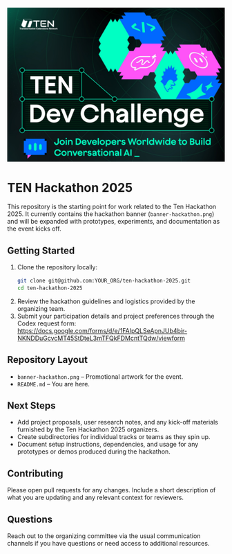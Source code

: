 ![Ten Hackathon 2025 banner](banner-hackathon.png)

# TEN Hackathon 2025

This repository is the starting point for work related to the Ten Hackathon 2025. It currently contains the hackathon banner (`banner-hackathon.png`) and will be expanded with prototypes, experiments, and documentation as the event kicks off.

## Getting Started

1. Clone the repository locally:
   ```bash
   git clone git@github.com:YOUR_ORG/ten-hackathon-2025.git
   cd ten-hackathon-2025
   ```
2. Review the hackathon guidelines and logistics provided by the organizing team.
3. Submit your participation details and project preferences through the Codex request form: https://docs.google.com/forms/d/e/1FAIpQLSeApnJUb4bir-NKNDDuGcvcMT45StDteL3mTFQkFDMcntTQdw/viewform

## Repository Layout

- `banner-hackathon.png` – Promotional artwork for the event.
- `README.md` – You are here.

## Next Steps

- Add project proposals, user research notes, and any kick-off materials furnished by the Ten Hackathon 2025 organizers.
- Create subdirectories for individual tracks or teams as they spin up.
- Document setup instructions, dependencies, and usage for any prototypes or demos produced during the hackathon.

## Contributing

Please open pull requests for any changes. Include a short description of what you are updating and any relevant context for reviewers.

## Questions

Reach out to the organizing committee via the usual communication channels if you have questions or need access to additional resources.
